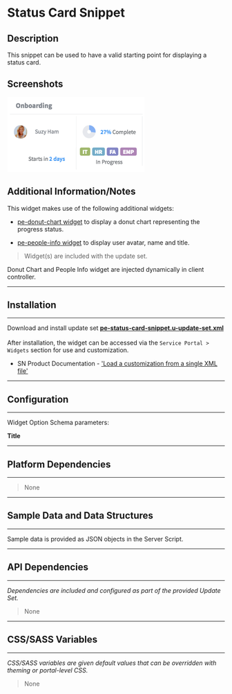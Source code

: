 # Status Card Snippet

## Description

This snippet can be used to have a valid starting point for displaying a status card.

## Screenshots
![alt text](../images/pe-status-card-snippet.png "Status Card Snippet")

## Additional Information/Notes

This widget makes use of the following additional widgets:
* [pe-donut-chart widget](https://github.com/platform-experience/serviceportal-widget-library/tree/master/pe-donut-chart) to display a donut chart representing the progress status.

* [pe-people-info widget](https://github.com/platform-experience/serviceportal-widget-library/tree/master/People%20Card/pe-people-info) to display user avatar, name and title.

> Widget(s) are included with the update set.

Donut Chart and People Info widget are injected dynamically in client controller.

---
## Installation
---
Download and install update set **[pe-status-card-snippet.u-update-set.xml](https://github.com/platform-experience/serviceportal-widget-library/blob/master/pe-status-card-snippet/pe-status-card-snippet.u-update-set.xml)** <br/><br/>
After installation, the widget can be accessed via the `Service Portal > Widgets` section for use and customization.<br/>
* SN Product Documentation - ['Load a customization from a single XML file'](https://docs.servicenow.com/bundle/jakarta-application-development/page/build/system-update-sets/task/t_SaveAnUpdateSetAsAnXMLFile.html)

---
## Configuration
---
Widget Option Schema parameters:

**Title**

---
## Platform Dependencies
---
> None
---
## Sample Data and Data Structures
---
Sample data is provided as JSON objects in the Server Script.

---
## API Dependencies
---
<i>Dependencies are included and configured as part of the provided Update Set.</i>
> None
---
## CSS/SASS Variables
---
_CSS/SASS variables are given default values that can be overridden with theming or portal-level CSS._
> None